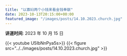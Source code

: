 ```yaml
---
title: "以寡妇两个小钱来看金钱奉献"
date: 2023-10-13T20:15:00+00:00
featured_image: "/images/posts/14.10.2023.church.jpg"
---
```


**讲道时间**: 2023 年 10 月 15 日

{{< youtube U5IbNnPya5s>}}
{{< figure src="../../images/posts/14.10.2023.church.jpg" >}}
